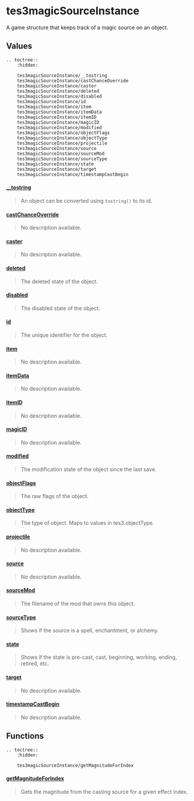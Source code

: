 # tes3magicSourceInstance

A game structure that keeps track of a magic source on an object.

## Values

```eval_rst
.. toctree::
    :hidden:

    tes3magicSourceInstance/__tostring
    tes3magicSourceInstance/castChanceOverride
    tes3magicSourceInstance/caster
    tes3magicSourceInstance/deleted
    tes3magicSourceInstance/disabled
    tes3magicSourceInstance/id
    tes3magicSourceInstance/item
    tes3magicSourceInstance/itemData
    tes3magicSourceInstance/itemID
    tes3magicSourceInstance/magicID
    tes3magicSourceInstance/modified
    tes3magicSourceInstance/objectFlags
    tes3magicSourceInstance/objectType
    tes3magicSourceInstance/projectile
    tes3magicSourceInstance/source
    tes3magicSourceInstance/sourceMod
    tes3magicSourceInstance/sourceType
    tes3magicSourceInstance/state
    tes3magicSourceInstance/target
    tes3magicSourceInstance/timestampCastBegin
```

#### [__tostring](tes3magicSourceInstance/__tostring.md)

> An object can be converted using ``tostring()`` to its id.

#### [castChanceOverride](tes3magicSourceInstance/castChanceOverride.md)

> No description available.

#### [caster](tes3magicSourceInstance/caster.md)

> No description available.

#### [deleted](tes3magicSourceInstance/deleted.md)

> The deleted state of the object.

#### [disabled](tes3magicSourceInstance/disabled.md)

> The disabled state of the object.

#### [id](tes3magicSourceInstance/id.md)

> The unique identifier for the object.

#### [item](tes3magicSourceInstance/item.md)

> No description available.

#### [itemData](tes3magicSourceInstance/itemData.md)

> No description available.

#### [itemID](tes3magicSourceInstance/itemID.md)

> No description available.

#### [magicID](tes3magicSourceInstance/magicID.md)

> No description available.

#### [modified](tes3magicSourceInstance/modified.md)

> The modification state of the object since the last save.

#### [objectFlags](tes3magicSourceInstance/objectFlags.md)

> The raw flags of the object.

#### [objectType](tes3magicSourceInstance/objectType.md)

> The type of object. Maps to values in tes3.objectType.

#### [projectile](tes3magicSourceInstance/projectile.md)

> No description available.

#### [source](tes3magicSourceInstance/source.md)

> No description available.

#### [sourceMod](tes3magicSourceInstance/sourceMod.md)

> The filename of the mod that owns this object.

#### [sourceType](tes3magicSourceInstance/sourceType.md)

> Shows if the source is a spell, enchantment, or alchemy.

#### [state](tes3magicSourceInstance/state.md)

> Shows if the state is pre-cast, cast, beginning, working, ending, retired, etc.

#### [target](tes3magicSourceInstance/target.md)

> No description available.

#### [timestampCastBegin](tes3magicSourceInstance/timestampCastBegin.md)

> No description available.

## Functions

```eval_rst
.. toctree::
    :hidden:

    tes3magicSourceInstance/getMagnitudeForIndex
```

#### [getMagnitudeForIndex](tes3magicSourceInstance/getMagnitudeForIndex.md)

> Gets the magnitude from the casting source for a given effect index.
